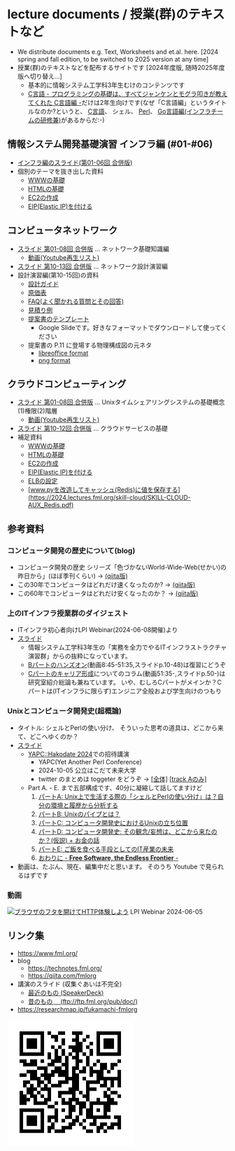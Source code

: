 # lecture documents / 授業(群)のテキストなど

- We distribute documents e.g. Text, Worksheets and et.al. here. [2024 spring and fall edition, to be switched to 2025 version at any time]
- 授業(群)のテキストなどを配布するサイトです [2024年度版, 随時2025年度版へ切り替え...]
     - 基本的に情報システム工学科3年生むけのコンテンツです
     - [C言語 - プログラミングの基礎は、すべてジャンケンとモグラ叩きが教えてくれた C言語編 -](https://2024.lectures.fml.org/clang/)だけは2年生向けです(なぜ「C言語編」というタイトルなのか?というと、
     [C言語](https://2024.lectures.fml.org/clang/)、
     シェル、
     [Perl](https://unix-entrance.fml.org/perl/)、
     [Go言語編(インフラチームの研修兼)](https://lectures.fml.org/slides/training/infra-bootcamp/)があるからだ:-)

## 情報システム開発基礎演習 インフラ編 (#01-#06)

- [インフラ編のスライド(第01-06回 合併版)](https://2024.lectures.fml.org/skill-intro/情報システム開発基礎演習（2024）_インフラ編.pdf)
- 個別のテーマを抜き出した資料
    - [WWWの基礎](https://2024.lectures.fml.org/skill-intro/SKILL-INTRO_WWW.pdf)
    - [HTMLの基礎](https://2024.lectures.fml.org/skill-intro/SKILL-INTRO_HTML.pdf)
    - [EC2の作成](https://2024.lectures.fml.org/skill-intro/SKILL-INTRO_EC2.pdf)
    - [EIP(Elastic IP)を付ける](https://2024.lectures.fml.org/skill-intro/SKILL-INTRO_EIP.pdf)


## コンピュータネットワーク

- [スライド 第01-08回 合併版](https://2024.lectures.fml.org/skill-network/network-2024-text_01-08.pdf) ... ネットワーク基礎知識編
    - [動画(Youtube再生リスト)](https://www.youtube.com/playlist?list=PLS2cEmI21XYI0JwmLPz4uddf4eKtWRUwX)
- [スライド 第10-13回 合併版](https://2024.lectures.fml.org/skill-network/network-2024_設計編.pdf)     ... ネットワーク設計演習編
- 設計演習編(第10-15回)の資料
    - [設計ガイド](https://2024.lectures.fml.org/skill-network/network-2024_設計ガイド_20220721.pdf)
    - [原価表](https://2024.lectures.fml.org/skill-network/network-2024_原価表_20220705.pdf)
    - [FAQ(よく聞かれる質問とその回答)](https://2024.lectures.fml.org/skill-network/network-2024_FAQ_20220705.pdf)
    - [見積り例](https://2024.lectures.fml.org/skill-network/network-2024_見積りの例_20220705.pdf)
    - [提案書のテンプレート](https://docs.google.com/presentation/d/1pgMNGudMf0w62pDAg3KpnDutECviRNVBOt0JKlShCaQ/edit?usp=sharing)
        - Google Slideです。好きなフォーマットでダウンロードして使ってください
    - 提案書の P.11 に登場する物理構成図の元ネタ	
        - [libreoffice format](https://2024.lectures.fml.org/skill-network/network-2024_構成図テンプレート.odg)
        - [png format](https://2024.lectures.fml.org/skill-network/network-2024_構成図テンプレート.png)


## クラウドコンピューティング

- [スライド 第01-08回 合併版](https://2024.lectures.fml.org/skill-cloud/SKILL-CLOUD_01-08.pdf) ... Unixタイムシェアリングシステムの基礎概念(1)権限(2)階層
    - [動画(Youtube再生リスト)](https://www.youtube.com/playlist?list=PLS2cEmI21XYLeOvQ4eGTLbYWrbBpyZIjt)
- [スライド 第10-12回 合併版](https://2024.lectures.fml.org/skill-cloud/SKILL-CLOUD_10-12.pdf) ... クラウドサービスの基礎
- 補足資料
    - [WWWの基礎](https://2024.lectures.fml.org/skill-intro/SKILL-INTRO_WWW.pdf)
    - [HTMLの基礎](https://2024.lectures.fml.org/skill-intro/SKILL-INTRO_HTML.pdf)
    - [EC2の作成](https://2024.lectures.fml.org/skill-intro/SKILL-INTRO_EC2.pdf)
    - [EIP(Elastic IP)を付ける](https://2024.lectures.fml.org/skill-intro/SKILL-INTRO_EIP.pdf)
    - [ELBの設定](https://2024.lectures.fml.org/skill-cloud/SKILL-CLOUD-AUX_AWS-ELB.pdf)
    - [www.pyを改造してキャッシュ(Redis)に値を保存する](https://2024.lectures.fml.org/skill-cloud/SKILL-CLOUD-AUX_Redis.pdf)


## 参考資料

### コンピュータ開発の歴史について(blog)

- コンピュータ開発の歴史 シリーズ「色づかないWorld-Wide-Web(せかい)の昨日から」(ほぼ季刊くらい) ->
  [(qiita版)](https://qiita.com/tags/%e8%89%b2%e3%81%a5%e3%81%8b%e3%81%aa%e3%81%84world-wide-web%e3%81%ae%e6%98%a8%e6%97%a5%e3%81%8b%e3%82%89)
- この30年でコンピュータはどれだけ速くなったのか? ->
  [(qiita版)](https://qiita.com/fmlorg/items/0f579d2ede56c265da45)
- この60年でコンピュータはどれだけ安くなったのか？ ->
  [(qiita版)](https://qiita.com/fmlorg/items/e337032fd58ec01287cf)


### 上のITインフラ授業群のダイジェスト

- ITインフラ初心者向けLPI Webinar(2024-06-08開催)より
- [スライド](https://speakerdeck.com/fmlorg/burauzanohutawokai-ketehttpti-yan-siyou-20240608v1-dot-0-0)
   - 情報システム工学科3年生の「実務を全力でやるITインフラストラクチャ演習群」からの抜粋になっています。
   - [Bパートのハンズオン](https://speakerdeck.com/fmlorg/burauzanohutawokai-ketehttpti-yan-siyou-20240608v1-dot-0-0?slide=10)(動画8:45-51:35,スライドp.10-48)は復習にどうぞ
   - [Cパートのキャリア形成](https://speakerdeck.com/fmlorg/burauzanohutawokai-ketehttpti-yan-siyou-20240608v1-dot-0-0?slide=50)についてのコラム(動画51:35-,スライドp.50-)は研究室紹介総論も兼ねています。
     いや、むしろCパートがメインか？Cパートは(ITインフラに限らず)エンジニア全般および学生向けのつもり


### Unixとコンピュータ開発史(超概論)

- タイトル: シェルとPerlの使い分け、 そういった思考の道具は、どこから来て、どこへゆくのか？
- [スライド](https://speakerdeck.com/fmlorg/sierutoperlnoshi-ifen-ke-souitutasi-kao-nodao-ju-ha-dokokaralai-te-dokoheyukunoka-v1-dot-1-0)
    - [YAPC::Hakodate 2024](https://yapcjapan.org/2024hakodate/)での招待講演
        - YAPC(Yet Another Perl Conference)
        - 2024-10-05 公立はこだて未来大学
        - twitter のまとめは toggeter をどうぞ ->
	  [[全体]](https://togetter.com/li/2413958)
	  [[track Aのみ]](https://togetter.com/li/2446797)
    - Part A. - E. まで五部構成です、40分に凝縮して話してますけど
        1. [パートA: Unix上で生活する際の「シェルとPerlの使い分け」は？自分の環境と履歴から分析する](https://speakerdeck.com/fmlorg/sierutoperlnoshi-ifen-ke-souitutasi-kao-nodao-ju-ha-dokokaralai-te-dokoheyukunoka-v1-dot-1-0?slide=6)
        1. [パートB: Unixのパイプとは？](https://speakerdeck.com/fmlorg/sierutoperlnoshi-ifen-ke-souitutasi-kao-nodao-ju-ha-dokokaralai-te-dokoheyukunoka-v1-dot-1-0?slide=14)
        1. [パートC: コンピュータ開発史におけるUnixの立ち位置](https://speakerdeck.com/fmlorg/sierutoperlnoshi-ifen-ke-souitutasi-kao-nodao-ju-ha-dokokaralai-te-dokoheyukunoka-v1-dot-1-0?slide=21)
        1. [パートD: コンピュータ開発史: その観念/妄想は、どこから来たのか？(仮説) + お金の話](https://speakerdeck.com/fmlorg/sierutoperlnoshi-ifen-ke-souitutasi-kao-nodao-ju-ha-dokokaralai-te-dokoheyukunoka-v1-dot-1-0?slide=24)
        1. [パートE: ご飯を食べる手段としてのIT産業の未来](https://speakerdeck.com/fmlorg/sierutoperlnoshi-ifen-ke-souitutasi-kao-nodao-ju-ha-dokokaralai-te-dokoheyukunoka-v1-dot-1-0?slide=39)
        1. [おわりに - <B>Free Software, the Endless Frontier</B> -](https://speakerdeck.com/fmlorg/sierutoperlnoshi-ifen-ke-souitutasi-kao-nodao-ju-ha-dokokaralai-te-dokoheyukunoka-v1-dot-1-0?slide=45)
- 動画は、たぶん、現在、編集中だと思います。
  そのうち Youtube で見られるはずです


### 動画

[![ブラウザのフタを開けてHTTP体験しよう](https://img.youtube.com/vi/y84Asag9O1o/maxresdefault.jpg)](https://www.youtube.com/watch?v=y84Asag9O1o)
LPI Webinar 2024-06-05


## リンク集

- https://www.fml.org/
- blog
    - https://technotes.fml.org/
    - https://qiita.com/fmlorg
- 講演のスライド (収集ぐあいは不完全)
    - [最近のもの (SpeakerDeck)](https://speakerdeck.com/fmlorg)
    - [昔のもの　 (ftp://ftp.fml.org/pub/doc/)](ftp://ftp.fml.org/pub/doc/)
- https://researchmap.jp/fukamachi-fmlorg


![](qr.png)
